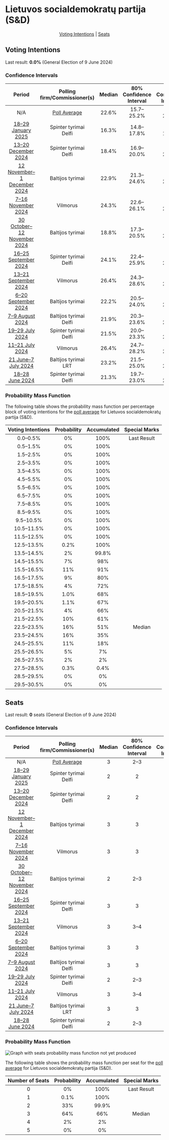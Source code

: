 # Lietuvos socialdemokratų partija (S&D)

<p align="center"><a href="#voting-intentions">Voting Intentions</a> | <a href="#seats">Seats</a></p>

## Voting Intentions

Last result: **0.0%** (General Election of 9 June 2024)

### Confidence Intervals

| Period     | Polling firm/Commissioner(s) | Median | 80% Confidence Interval | 90% Confidence Interval | 95% Confidence Interval | 99% Confidence Interval |
|:----------:|:----------------:|:-----------:|:-----------------------:|:-----------------------:|:-----------------------:|:-----------------------:|
| N/A | [Poll Average](average.html) | 22.6% | 15.7–25.2% | 15.1–25.9% | 14.7–26.4% | 13.9–27.4% |
| [18–29 January 2025](2025-01-29-Spintertyrimai.html) | Spinter tyrimai <br> Delfi | 16.3% | 14.8–17.8% | 14.4–18.3% | 14.1–18.7% | 13.4–19.4% |
| [13–20 December 2024](2024-12-20-Spintertyrimai.html) | Spinter tyrimai <br> Delfi | 18.4% | 16.9–20.0% | 16.5–20.5% | 16.1–20.9% | 15.5–21.7% |
| [12 November–1 December 2024](2024-12-01-Baltijostyrimai.html) | Baltijos tyrimai | 22.9% | 21.3–24.6% | 20.8–25.1% | 20.4–25.6% | 19.6–26.4% |
| [7–16 November 2024](2024-11-16-Vilmorus.html) | Vilmorus | 24.3% | 22.6–26.1% | 22.1–26.6% | 21.7–27.1% | 21.0–27.9% |
| [30 October–12 November 2024](2024-11-12-Baltijostyrimai.html) | Baltijos tyrimai | 18.8% | 17.3–20.5% | 16.9–20.9% | 16.5–21.3% | 15.9–22.1% |
| [16–25 September 2024](2024-09-25-Spintertyrimai.html) | Spinter tyrimai <br> Delfi | 24.1% | 22.4–25.9% | 22.0–26.4% | 21.6–26.9% | 20.8–27.7% |
| [13–21 September 2024](2024-09-21-Vilmorus.html) | Vilmorus | 26.4% | 24.3–28.6% | 23.8–29.3% | 23.3–29.8% | 22.3–30.9% |
| [6–20 September 2024](2024-09-20-Baltijostyrimai.html) | Baltijos tyrimai | 22.2% | 20.5–24.0% | 20.0–24.6% | 19.6–25.0% | 18.8–25.9% |
| [7–9 August 2024](2024-08-09-Baltijostyrimai.html) | Baltijos tyrimai <br> Delfi | 21.9% | 20.3–23.6% | 19.8–24.1% | 19.4–24.6% | 18.7–25.4% |
| [19–29 July 2024](2024-07-29-Spintertyrimai.html) | Spinter tyrimai <br> Delfi | 21.5% | 20.0–23.3% | 19.5–23.8% | 19.1–24.2% | 18.4–25.0% |
| [11–21 July 2024](2024-07-21-Vilmorus.html) | Vilmorus | 26.4% | 24.7–28.2% | 24.2–28.8% | 23.8–29.2% | 23.0–30.1% |
| [21 June–7 July 2024](2024-07-07-Baltijostyrimai.html) | Baltijos tyrimai <br> LRT | 23.2% | 21.5–25.0% | 21.1–25.5% | 20.7–25.9% | 19.9–26.8% |
| [18–28 June 2024](2024-06-28-Spintertyrimai.html) | Spinter tyrimai <br> Delfi | 21.3% | 19.7–23.0% | 19.3–23.5% | 18.9–24.0% | 18.2–24.8% |

### Probability Mass Function

The following table shows the probability mass function per percentage block of voting intentions for the [poll average](average.html) for Lietuvos socialdemokratų partija (S&D).

| Voting Intentions | Probability | Accumulated | Special Marks |
|:-----------------:|:-----------:|:-----------:|:-------------:|
| 0.0–0.5% | 0% | 100% | Last Result |
| 0.5–1.5% | 0% | 100% |  |
| 1.5–2.5% | 0% | 100% |  |
| 2.5–3.5% | 0% | 100% |  |
| 3.5–4.5% | 0% | 100% |  |
| 4.5–5.5% | 0% | 100% |  |
| 5.5–6.5% | 0% | 100% |  |
| 6.5–7.5% | 0% | 100% |  |
| 7.5–8.5% | 0% | 100% |  |
| 8.5–9.5% | 0% | 100% |  |
| 9.5–10.5% | 0% | 100% |  |
| 10.5–11.5% | 0% | 100% |  |
| 11.5–12.5% | 0% | 100% |  |
| 12.5–13.5% | 0.2% | 100% |  |
| 13.5–14.5% | 2% | 99.8% |  |
| 14.5–15.5% | 7% | 98% |  |
| 15.5–16.5% | 11% | 91% |  |
| 16.5–17.5% | 9% | 80% |  |
| 17.5–18.5% | 4% | 72% |  |
| 18.5–19.5% | 1.0% | 68% |  |
| 19.5–20.5% | 1.1% | 67% |  |
| 20.5–21.5% | 4% | 66% |  |
| 21.5–22.5% | 10% | 61% |  |
| 22.5–23.5% | 16% | 51% | Median |
| 23.5–24.5% | 16% | 35% |  |
| 24.5–25.5% | 11% | 18% |  |
| 25.5–26.5% | 5% | 7% |  |
| 26.5–27.5% | 2% | 2% |  |
| 27.5–28.5% | 0.3% | 0.4% |  |
| 28.5–29.5% | 0% | 0% |  |
| 29.5–30.5% | 0% | 0% |  |


## Seats

Last result: **0** seats (General Election of 9 June 2024)

### Confidence Intervals

| Period     | Polling firm/Commissioner(s) | Median | 80% Confidence Interval | 90% Confidence Interval | 95% Confidence Interval | 99% Confidence Interval |
|:----------:|:----------------:|:------:|:-----------------------:|:-----------------------:|:-----------------------:|:-----------------------:|
| N/A | [Poll Average](average.html) | 3 | 2–3 | 2–3 | 2–3 | 2–4 |
| [18–29 January 2025](2025-01-29-Spintertyrimai.html) | Spinter tyrimai <br> Delfi | 2 | 2 | 2 | 2 | 2 |
| [13–20 December 2024](2024-12-20-Spintertyrimai.html) | Spinter tyrimai <br> Delfi | 2 | 2 | 2 | 2–3 | 2–3 |
| [12 November–1 December 2024](2024-12-01-Baltijostyrimai.html) | Baltijos tyrimai | 3 | 3 | 3–4 | 3–4 | 3–4 |
| [7–16 November 2024](2024-11-16-Vilmorus.html) | Vilmorus | 3 | 3 | 3 | 3 | 3 |
| [30 October–12 November 2024](2024-11-12-Baltijostyrimai.html) | Baltijos tyrimai | 2 | 2–3 | 2–3 | 2–3 | 2–3 |
| [16–25 September 2024](2024-09-25-Spintertyrimai.html) | Spinter tyrimai <br> Delfi | 3 | 3 | 3 | 3 | 2–3 |
| [13–21 September 2024](2024-09-21-Vilmorus.html) | Vilmorus | 3 | 3–4 | 3–4 | 3–4 | 3–4 |
| [6–20 September 2024](2024-09-20-Baltijostyrimai.html) | Baltijos tyrimai | 3 | 3 | 3 | 3 | 2–4 |
| [7–9 August 2024](2024-08-09-Baltijostyrimai.html) | Baltijos tyrimai <br> Delfi | 3 | 3 | 2–3 | 2–3 | 2–3 |
| [19–29 July 2024](2024-07-29-Spintertyrimai.html) | Spinter tyrimai <br> Delfi | 2 | 2–3 | 2–3 | 2–3 | 2–3 |
| [11–21 July 2024](2024-07-21-Vilmorus.html) | Vilmorus | 3 | 3–4 | 3–4 | 3–4 | 3–4 |
| [21 June–7 July 2024](2024-07-07-Baltijostyrimai.html) | Baltijos tyrimai <br> LRT | 3 | 3 | 3 | 3 | 3–4 |
| [18–28 June 2024](2024-06-28-Spintertyrimai.html) | Spinter tyrimai <br> Delfi | 2 | 2–3 | 2–3 | 2–3 | 2–3 |

### Probability Mass Function

![Graph with seats probability mass function not yet produced](average-seats-pmf-lietuvossocialdemokratųpartijasd.png "Seats Probability Mass Function")

The following table shows the probability mass function per seat for the [poll average](average.html) for Lietuvos socialdemokratų partija (S&D).

| Number of Seats | Probability | Accumulated | Special Marks |
|:---------------:|:-----------:|:-----------:|:-------------:|
| 0 | 0% | 100% | Last Result |
| 1 | 0.1% | 100% |  |
| 2 | 33% | 99.9% |  |
| 3 | 64% | 66% | Median |
| 4 | 2% | 2% |  |
| 5 | 0% | 0% |  |


